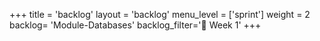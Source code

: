 +++
title = 'backlog'
layout = 'backlog'
menu_level = ['sprint']
weight = 2
backlog= 'Module-Databases'
backlog_filter='📅 Week 1'
+++
